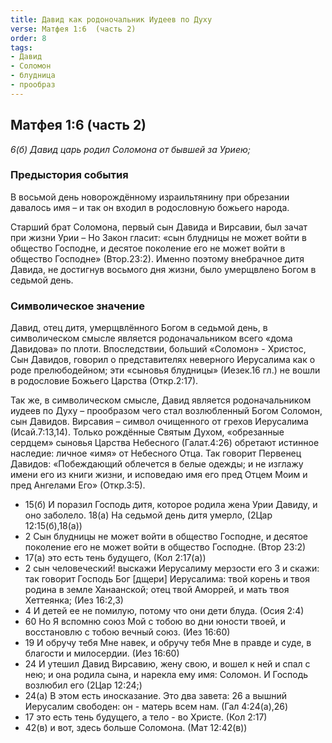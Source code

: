 ```yaml
---
title: Давид как родоночальник Иудеев по Духу
verse: Матфея 1:6  (часть 2)
order: 8
tags: 
- Давид
- Соломон
- блудница
- прообраз
---
```


## Матфея 1:6  (часть 2)

*6(б) Давид царь родил Соломона от бывшей за Уриею;*

### Предыстория события

В восьмой день новорождённому израильтянину при обрезании давалось имя – и так он входил в родословную божьего народа. 

Старший брат Соломона, первый сын Давида и Вирсавии, был зачат при жизни Урии – Но Закон гласит: «сын блудницы не может войти в общество Господне, и десятое поколение его не может войти в общество Господне» (Втор.23:2). Именно поэтому внебрачное дитя Давида, не достигнув восьмого дня жизни, было умерщвлено Богом в седьмой день. 

### Символическое значение

Давид, отец  дитя, умерщвлённого Богом в седьмой день, в символическом смысле является родоначальником всего «дома Давидова» по плоти. Впоследствии, больший «Соломон» - Христос, Сын Давидов, говорил о представителях неверного Иерусалима как о роде прелюбодейном; эти «сыновья блудницы» (Иезек.16 гл.) не вошли в родословие Божьего Царства (Откр.2:17). 

Так же, в символическом смысле, Давид является родоначальником иудеев по Духу – прообразом чего стал возлюбленный Богом Соломон, сын Давидов.  Вирсавия – символ очищенного от грехов Иерусалима (Исай.7:13,14). Только рождённые Святым Духом, «обрезанные сердцем» сыновья Царства Небесного (Галат.4:26) обретают истинное наследие: личное «имя» от Небесного Отца.  Так говорит Первенец Давидов: «Побеждающий облечется в белые одежды; и не изглажу имени его из книги жизни, и исповедаю имя его пред Отцем Моим и пред Ангелами Его» (Откр.3:5). 

- 15(б) И поразил Господь дитя, которое родила жена Урии Давиду, и оно заболело. 18(а) На седьмой день дитя умерло, (2Цар 12:15(б),18(а))
- 2 Сын блудницы не может войти в общество Господне, и десятое поколение его не может войти в общество Господне. (Втор 23:2)
- 17(а) это есть тень будущего, (Кол 2:17(а))
- 2 сын человеческий! выскажи Иерусалиму мерзости его 3 и скажи: так говорит Господь Бог [дщери] Иерусалима: твой корень и твоя родина в земле Ханаанской; отец твой Аморрей, и мать твоя Хеттеянка; (Иез 16:2,3)
- 4 И детей ее не помилую, потому что они дети блуда. (Осия 2:4)
- 60 Но Я вспомню союз Мой с тобою во дни юности твоей, и восстановлю с тобою вечный союз. (Иез 16:60)
- 19 И обручу тебя Мне навек, и обручу тебя Мне в правде и суде, в благости и милосердии. (Иез 16:60)
- 24 И утешил Давид Вирсавию, жену свою, и вошел к ней и спал с нею; и она родила сына, и нарекла ему имя: Соломон. И Господь возлюбил его (2Цар 12:24;)
- 24(а) В этом есть иносказание. Это два завета: 26 а вышний Иерусалим свободен: он - матерь всем нам. (Гал 4:24(а),26)
- 17 это есть тень будущего, а тело - во Христе. (Кол 2:17)
- 42(в) и вот, здесь больше Соломона. (Мат 12:42(в))
